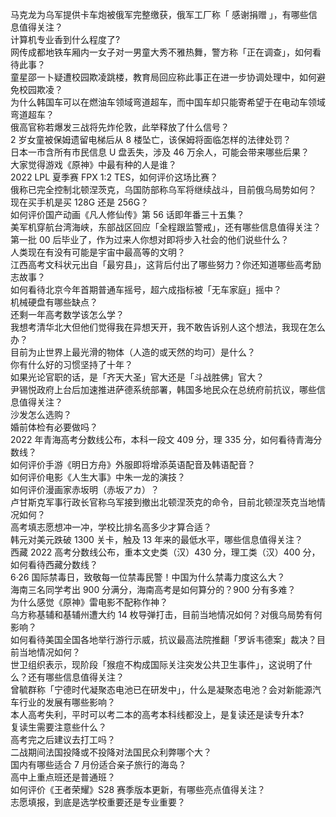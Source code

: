 马克龙为乌军提供卡车炮被俄军完整缴获，俄军工厂称「 感谢捐赠 」，有哪些信息值得关注？  
计算机专业香到什么程度了?  
网传成都地铁车厢内一女子对一男童大秀不雅热舞，警方称「正在调查」，如何看待此事？  
童星邵一卜疑遭校园欺凌跳楼，教育局回应称此事正在进一步协调处理中，如何避免校园欺凌？  
为什么韩国车可以在燃油车领域弯道超车，而中国车却只能寄希望于在电动车领域弯道超车？  
俄高官称若爆发三战将先炸伦敦，此举释放了什么信号？  
2 岁女童被保姆遗留电梯后从 8 楼坠亡，该保姆将面临怎样的法律处罚？  
日本一市含所有市民信息 U 盘丢失，涉及 46 万余人，可能会带来哪些后果？  
大家觉得游戏《原神》中最有种的人是谁？  
2022 LPL 夏季赛 FPX 1:2 TES，如何评价这场比赛？  
俄称已完全控制北顿涅茨克，乌国防部称乌军将继续战斗，目前俄乌局势如何？  
现在买手机是买 128G 还是 256G？  
如何评价国产动画《凡人修仙传》第 56 话即年番三十五集？  
美军机穿航台湾海峡，东部战区回应「全程跟监警戒」，还有哪些信息值得关注？  
第一批 00 后毕业了，作为过来人你想对即将步入社会的他们说些什么？  
人类现在有没有可能是宇宙中最高等的文明？  
江西高考文科状元出自「最穷县」，这背后付出了哪些努力？你还知道哪些高考励志故事？  
如何看待北京今年首期普通车摇号，超六成指标被「无车家庭」摇中？  
机械硬盘有哪些缺点？  
还剩一年高考数学该怎么学？  
我想考清华北大但他们觉得我在异想天开，我不敢告诉别人这个想法，我现在怎么办？  
目前为止世界上最光滑的物体（人造的或天然的均可）是什么？  
你有什么好的习惯坚持了十年？  
如果光论官职的话，是「齐天大圣」官大还是「斗战胜佛」官大？  
尹锡悦政府上台后加速推进萨德系统部署，韩国多地民众在总统府前抗议，哪些信息值得关注？  
沙发怎么选购？  
婚前体检有必要做吗？  
2022 年青海高考分数线公布，本科一段文 409 分，理 335 分，如何看待青海分数线？  
如何评价手游《明日方舟》外服即将增添英语配音及韩语配音？  
如何评价电影《人生大事》中朱一龙的演技？  
如何评价漫画家赤坂明（赤坂アカ）？  
卢甘斯克军事行政长官称乌军接到撤出北顿涅茨克的命令，目前北顿涅茨克当地情况如何？  
高考填志愿想冲一冲，学校比排名高多少才算合适？  
韩元对美元跌破 1300 关卡，触及 13 年来的最低水平，哪些信息值得关注？  
西藏 2022 高考分数线公布，重本文史类（汉）430 分，理工类（汉）400 分，如何看待西藏分数线？  
6·26 国际禁毒日，致敬每一位禁毒民警！中国为什么禁毒力度这么大？  
海南三名同学考出 900 分满分，海南高考是如何算分的？900 分有多难？  
为什么感觉《原神》雷电影不配称作神？  
乌方称基辅和基辅州遭大约 14 枚导弹打击，目前当地情况如何？对俄乌局势有何影响？  
如何看待美国全国各地举行游行示威，抗议最高法院推翻「罗诉韦德案」裁决？目前当地情况如何？  
世卫组织表示，现阶段「猴痘不构成国际关注突发公共卫生事件」，这说明了什么？还有哪些信息值得关注？  
曾毓群称「宁德时代凝聚态电池已在研发中」，什么是凝聚态电池？会对新能源汽车行业的发展有哪些影响？  
本人高考失利，平时可以考二本的高考本科线都没上，是复读还是读专升本?  
复读生需要注意些什么？  
高考完之后建议去打工吗？  
二战期间法国投降或不投降对法国民众利弊哪个大？  
国内有哪些适合 7 月份适合亲子旅行的海岛？  
高中上重点班还是普通班？  
如何评价《王者荣耀》S28 赛季版本更新，有哪些亮点值得关注？  
志愿填报，到底是选学校重要还是专业重要？  
